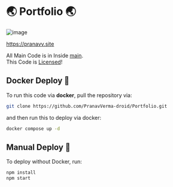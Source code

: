 # 🌏 Portfolio 🌏

![image](https://github.com/PranavVerma-droid/Portfolio/assets/73458565/8f1deed6-d801-4ef4-96f6-8bef8fd19153)

https://pranavv.site <br>

All Main Code is in Inside [main](main). <br>
This Code is [Licensed](LICENSE)!


## Docker Deploy 🐋
To run this code via **docker**, pull the repository via:

```bash
git clone https://github.com/PranavVerma-droid/Portfolio.git
```

and then run this to deploy via docker:
```bash
docker compose up -d
```

## Manual Deploy 💪
To deploy without Docker, run:
```bash
npm install
npm start
```


